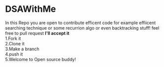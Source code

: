 # DSAWithMe
In this Repo you are open to contribute efficent code for example effiicent searching technique or some recurrion algo or even backtracking stuff!  feel free to pull request <b>I'll accept it</b>
<br>
1.Fork it
<br>
2.Clone it
<br>
3.Make a branch
<br>
4.push it
<br>
5.Welcome to Open source buddy!
